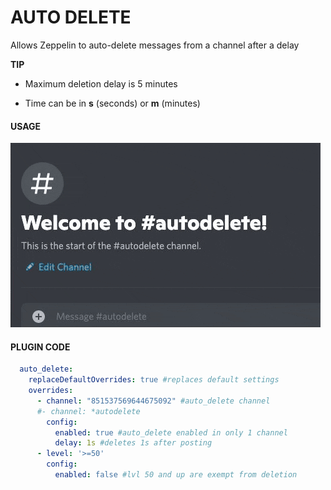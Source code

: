 # AUTO DELETE

Allows Zeppelin to auto-delete messages from a channel after a delay

**TIP**

- Maximum deletion delay is 5 minutes

- Time can be in **s** (seconds) or **m** (minutes)

#### USAGE
![Image](assets/autodelete.gif)

#### PLUGIN CODE

```yaml
  auto_delete:
    replaceDefaultOverrides: true #replaces default settings
    overrides:
      - channel: "851537569644675092" #auto_delete channel
      #- channel: *autodelete
        config:
          enabled: true #auto_delete enabled in only 1 channel
          delay: 1s #deletes 1s after posting
      - level: '>=50'
        config:
          enabled: false #lvl 50 and up are exempt from deletion
```
